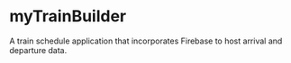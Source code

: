 # myTrainBuilder
A train schedule application that incorporates Firebase to host arrival and departure data. 

